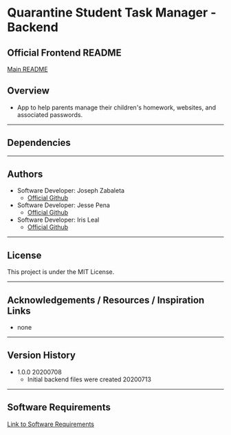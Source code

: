 # Quarantine Student Task Manager - Backend

## Official Frontend README  
[Main README](https://github.com/python-final-project/quarantine-student-task-manager/blob/staging/README.md)  

## Overview  
* App to help parents manage their children's homework, websites, and associated passwords.

---

## Dependencies  

---

## Authors  
- Software Developer: Joseph Zabaleta
  - [Official Github](https://github.com/joseph-zabaleta)  
- Software Developer: Jesse Pena
  - [Official Github](https://github.com/jpchato)  
- Software Developer: Iris Leal
  - [Official Github](https://github.com/ilealm)  

---

## License  
This project is under the MIT License.

---

## Acknowledgements / Resources / Inspiration Links 
- none

---

## Version History  
- 1.0.0 20200708
  - Initial backend files were created 20200713  


---

## Software Requirements  

[Link to Software Requirements](requirements.md)  
